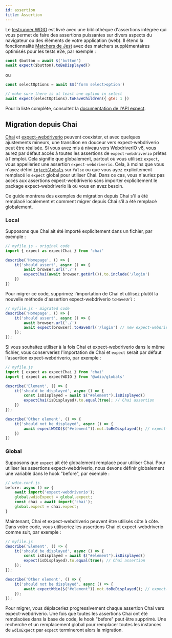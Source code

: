 ```yaml
---
id: assertion
title: Assertion
---
```


Le [testrunner WDIO](https://webdriver.io/docs/clioptions) est livré avec une bibliothèque d'assertions intégrée qui vous permet de faire des assertions puissantes sur divers aspects du navigateur ou des éléments de votre application (web). Il étend la fonctionnalité [Matchers de Jest](https://jestjs.io/docs/en/using-matchers) avec des matchers supplémentaires optimisés pour les tests e2e, par exemple :

```js
const $button = await $('button')
await expect($button).toBeDisplayed()
```

ou

```js
const selectOptions = await $$('form select>option')

// make sure there is at least one option in select
await expect(selectOptions).toHaveChildren({ gte: 1 })
```

Pour la liste complète, consultez la [documentation de l'API expect](/docs/api/expect-webdriverio).

## Migration depuis Chai

[Chai](https://www.chaijs.com/) et [expect-webdriverio](https://github.com/webdriverio/expect-webdriverio#readme) peuvent coexister, et avec quelques ajustements mineurs, une transition en douceur vers expect-webdriverio peut être réalisée. Si vous avez mis à niveau vers WebdriverIO v6, vous aurez par défaut accès à toutes les assertions de `expect-webdriverio` prêtes à l'emploi. Cela signifie que globalement, partout où vous utilisez `expect`, vous appelleriez une assertion `expect-webdriverio`. Cela, à moins que vous n'ayez défini [`injectGlobals`](/docs/configuration#injectglobals) sur `false` ou que vous ayez explicitement remplacé le `expect` global pour utiliser Chai. Dans ce cas, vous n'auriez pas accès aux assertions expect-webdriverio sans importer explicitement le package expect-webdriverio là où vous en avez besoin.

Ce guide montrera des exemples de migration depuis Chai s'il a été remplacé localement et comment migrer depuis Chai s'il a été remplacé globalement.

### Local

Supposons que Chai ait été importé explicitement dans un fichier, par exemple :

```js
// myfile.js - original code
import { expect as expectChai } from 'chai'

describe('Homepage', () => {
    it('should assert', async () => {
        await browser.url('./')
        expectChai(await browser.getUrl()).to.include('/login')
    })
})
```

Pour migrer ce code, supprimez l'importation de Chai et utilisez plutôt la nouvelle méthode d'assertion expect-webdriverio `toHaveUrl` :

```js
// myfile.js - migrated code
describe('Homepage', () => {
    it('should assert', async () => {
        await browser.url('./')
        await expect(browser).toHaveUrl('/login') // new expect-webdriverio API method https://webdriver.io/docs/api/expect-webdriverio.html#tohaveurl
    });
});
```

Si vous souhaitez utiliser à la fois Chai et expect-webdriverio dans le même fichier, vous conserveriez l'importation de Chai et `expect` serait par défaut l'assertion expect-webdriverio, par exemple :

```js
// myfile.js
import { expect as expectChai } from 'chai'
import { expect as expectWDIO } from '@wdio/globals'

describe('Element', () => {
    it('should be displayed', async () => {
        const isDisplayed = await $("#element").isDisplayed()
        expectChai(isDisplayed).to.equal(true); // Chai assertion
    })
});

describe('Other element', () => {
    it('should not be displayed', async () => {
        await expectWDIO($("#element")).not.toBeDisplayed(); // expect-webdriverio assertion
    })
})
```

### Global

Supposons que `expect` ait été globalement remplacé pour utiliser Chai. Pour utiliser les assertions expect-webdriverio, nous devons définir globalement une variable dans le hook "before", par exemple :

```js
// wdio.conf.js
before: async () => {
    await import('expect-webdriverio');
    global.wdioExpect = global.expect;
    const chai = await import('chai');
    global.expect = chai.expect;
}
```

Maintenant, Chai et expect-webdriverio peuvent être utilisés côte à côte. Dans votre code, vous utiliseriez les assertions Chai et expect-webdriverio comme suit, par exemple :

```js
// myfile.js
describe('Element', () => {
    it('should be displayed', async () => {
        const isDisplayed = await $("#element").isDisplayed()
        expect(isDisplayed).to.equal(true); // Chai assertion
    });
});

describe('Other element', () => {
    it('should not be displayed', async () => {
        await expectWdio($("#element")).not.toBeDisplayed(); // expect-webdriverio assertion
    });
});
```

Pour migrer, vous déplaceriez progressivement chaque assertion Chai vers expect-webdriverio. Une fois que toutes les assertions Chai ont été remplacées dans la base de code, le hook "before" peut être supprimé. Une recherche et un remplacement global pour remplacer toutes les instances de `wdioExpect` par `expect` termineront alors la migration.